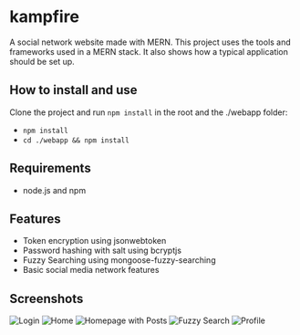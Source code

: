 # kampfire
A social network website made with MERN. This project uses the tools and frameworks used in a MERN stack. It also shows how a typical application should be set up.

## How to install and use
Clone the project and run `npm install` in the root and the ./webapp folder:
- `npm install`
- `cd ./webapp && npm install`

## Requirements
- node.js and npm

## Features
- Token encryption using jsonwebtoken
- Password hashing with salt using bcryptjs
- Fuzzy Searching using mongoose-fuzzy-searching
- Basic social media network features

## Screenshots
![Login](https://user-images.githubusercontent.com/60568107/147910720-e2bafb3f-933c-4045-b642-8c4b7962509f.png)
![Home](https://user-images.githubusercontent.com/60568107/147910714-b17e39b7-f7f1-4002-95d0-ecdba7eadccd.png)
![Homepage with Posts](https://user-images.githubusercontent.com/60568107/147910717-d50151d9-242d-4449-ae29-7aae070d3770.png)
![Fuzzy Search](https://user-images.githubusercontent.com/60568107/147910711-1c6db100-66d0-4351-a6f1-1a63a9d28ef4.png)
![Profile](https://user-images.githubusercontent.com/60568107/147910722-886bda70-6d81-4063-a8ac-ef8d2a256f36.png)


